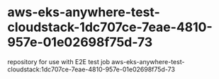 # aws-eks-anywhere-test-cloudstack-1dc707ce-7eae-4810-957e-01e02698f75d-73
repository for use with E2E test job aws-eks-anywhere-test-cloudstack:1dc707ce-7eae-4810-957e-01e02698f75d-73
